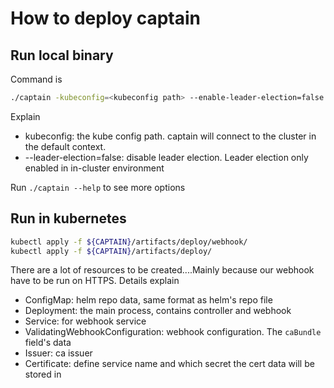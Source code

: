# How to deploy captain

## Run local binary

Command is 

```bash
./captain -kubeconfig=<kubeconfig path> --enable-leader-election=false
```
Explain 

* kubeconfig: the kube config path. captain will connect to the cluster in the default context.
* --leader-election=false: disable leader election. Leader election only enabled in in-cluster environment

Run `./captain --help` to see more options

## Run in kubernetes

```bash
kubectl apply -f ${CAPTAIN}/artifacts/deploy/webhook/
kubectl apply -f ${CAPTAIN}/artifacts/deploy/
```

There are a lot of resources to be created....Mainly because our webhook have to be run on HTTPS. Details explain

* ConfigMap: helm repo data, same format as helm's repo file
* Deployment: the main process, contains controller and webhook
* Service: for webhook service
* ValidatingWebhookConfiguration: webhook configuration. The `caBundle` field's data 
* Issuer: ca issuer
* Certificate: define service name and which secret the cert data will be stored in
